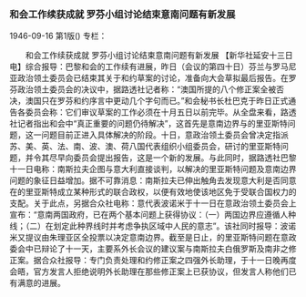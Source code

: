 ### 和会工作续获成就  罗芬小组讨论结束意南问题有新发展

1946-09-16
第1版()
专栏：

　　和会工作续获成就
    罗芬小组讨论结束意南问题有新发展
    【新华社延安十三日电】综合报导：巴黎和会的工作续有进展，昨日（会议的第四十日）芬兰与罗马尼亚政治领土委员会已结束其关于和约草案的讨论，准备向大会草拟最后报告。在罗芬政治领土委员会的决议中，据路透社记者称：“澳国所提的八个修正案全被否决，澳国只在罗芬和约序言中更动几个字句而已。”和会秘书长杜巴克于昨日正式通告各委员会称：它们审议草案的工作必须在十月五日以前完毕。从全盘来看，路透社记者指出和会中“真正重要的问题仍待解决”，这首先是意南边界与的里亚斯特问题，这一问题目前正进入具体解决的阶段。十日，意政治领土委员会曾决定指派苏、美、英、法、南、波、澳、荷八国代表组织小组委员会，研讨的里亚斯特问题，并令其尽早向委员会提出报告，这是一个新的发展。与此同时，据路透社巴黎十一日电称：南斯拉夫企图与意大利直接谈判，以解决的里亚斯特问题及意南边界问题的象征日益增加。据不可靠消息：南斯拉夫已伸出触角去发现意大利是否同意在的里亚斯特成立某种形式的联合政权，以便有效地使该地区免于受联合国权力的支配。关于此点，另据合众社电称：意代表波诺米于十一日在意政治领土委员会上宣布：“意南两国政府，已在两个基本问题上获得协议：（一）两国边界应遵循人种线；（二）在划定此种界线时并考虑争执区域中人民的意志”。该社同时报导：波诺米又提议由朱理亚区全投票以决定意南边界。截至是日止，的里亚斯特问题在意政委会中已辩论了十一天，主要系外长会议的建议案与南斯拉夫白俄罗斯及南非之修正案。据合众社报导：专门负责处理和约修正案之四强外长助理，于十一日晚再度会晤，官方发言人拒绝说明外长助理在那些修正案上已获协议，但发言人称他们已有满意的进展。
